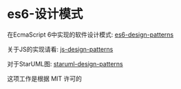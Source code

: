 es6-设计模式
==================

在EcmaScript 6中实现的软件设计模式: [es6-design-patterns](http://shaofeizi.github.io/es6-design-patterns/) 

关于JS的实现请看: [js-design-patterns](http://shaofeizi.github.io/js-design-patterns)

对于StarUML图: [staruml-design-patterns](https://github.com/shaofeizi/staruml-design-patterns)

这项工作是根据 MIT 许可的 
